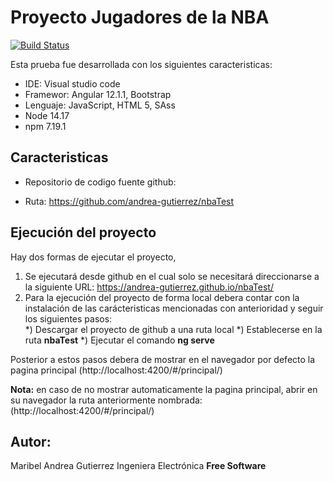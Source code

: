 # Proyecto Jugadores  de la NBA


[![Build Status](https://travis-ci.org/joemccann/dillinger.svg?branch=master)](https://travis-ci.org/joemccann/dillinger)

Esta prueba fue desarrollada  con los siguientes caracteristicas:

- IDE: Visual studio code
- Framewor: Angular 12.1.1, Bootstrap
- Lenguaje: JavaScript, HTML 5, SAss
- Node 14.17
- npm 7.19.1

## Caracteristicas
- Repositorio de codigo fuente github: 
* Ruta: https://github.com/andrea-gutierrez/nbaTest


## Ejecución del proyecto

Hay dos formas de ejecutar el proyecto,
1) Se ejecutará desde github en el cual solo se necesitará direccionarse a la siguiente URL: https://andrea-gutierrez.github.io/nbaTest/
2) Para la ejecución del proyecto de forma local debera contar con la instalación de las carácteristicas mencionadas con anterioridad y seguir los siguientes pasos:      
*) Descargar el proyecto de github a una ruta local
*) Establecerse en la ruta  **nbaTest**
*) Ejecutar el comando **ng serve**

Posterior a estos pasos  debera de mostrar en el navegador por defecto  la pagina principal (http://localhost:4200/#/principal/)

**Nota:**  en caso de no mostrar  automaticamente la pagina principal, abrir en su navegador la ruta anteriormente nombrada: (http://localhost:4200/#/principal/)

## Autor:
Maribel Andrea Gutierrez 
Ingeniera Electrónica
**Free Software**
